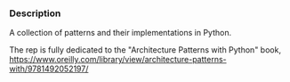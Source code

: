 ### Description

A collection of patterns and their implementations in Python.

The rep is fully dedicated to the "Architecture Patterns with Python" book, https://www.oreilly.com/library/view/architecture-patterns-with/9781492052197/
